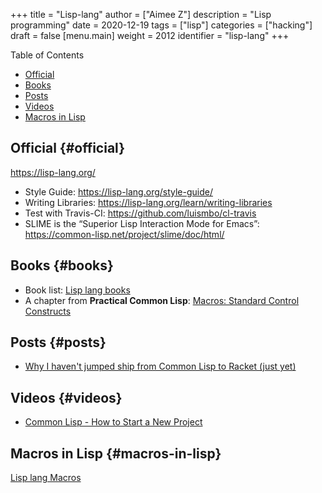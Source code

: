 +++
title = "Lisp-lang"
author = ["Aimee Z"]
description = "Lisp programming"
date = 2020-12-19
tags = ["lisp"]
categories = ["hacking"]
draft = false
[menu.main]
  weight = 2012
  identifier = "lisp-lang"
+++

<div class="ox-hugo-toc toc">
<div></div>

<div class="heading">Table of Contents</div>

- [Official](#official)
- [Books](#books)
- [Posts](#posts)
- [Videos](#videos)
- [Macros in Lisp](#macros-in-lisp)

</div>
<!--endtoc-->


## Official {#official}

<https://lisp-lang.org/>

-   Style Guide: <https://lisp-lang.org/style-guide/>
-   Writing Libraries: <https://lisp-lang.org/learn/writing-libraries>
-   Test with Travis-CI: <https://github.com/luismbo/cl-travis>
-   SLIME is the “Superior Lisp Interaction Mode for Emacs”:
    <https://common-lisp.net/project/slime/doc/html/>


## Books {#books}

-   Book list: [Lisp lang books](https://lisp-lang.org/books/)
-   A chapter from **Practical Common Lisp**: [Macros: Standard Control Constructs](http://www.gigamonkeys.com/book/macros-standard-control-constructs.html)


## Posts {#posts}

-   [Why I haven't jumped ship from Common Lisp to Racket (just yet)](https://fare.livejournal.com/188429.html)


## Videos {#videos}

-   [Common Lisp - How to Start a New Project](https://www.youtube.com/watch?v=SPgjgybGb5o)


## Macros in Lisp {#macros-in-lisp}

[Lisp lang Macros](https://lisp-lang.org/learn/macros)